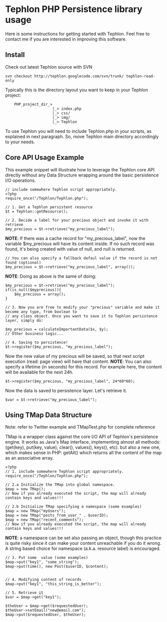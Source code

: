 # Tephlon PHP Persistence library usage #
Here is some instructions for getting started with Tephlon.
Feel free to contact me if you are interested in improving this software.

## Install ##
Check out latest Tephlon source with SVN
```
svn checkout http://tephlon.googlecode.com/svn/trunk/ tephlon-read-only
```

Typically this is the directory layout you want to keep in your Tephlon project:

```
    PHP_project_dir_>
                     |_> index.php
                     |_> css/
                     |_> img/
                     |_> Tephlon

```

To use Tephlon you will need to include Tephlon.php in your scripts, as explained in next paragraph. So, move Tephlon main directory accordingly to your needs.

## Core API Usage  Example ##
This example snippet will illustrate how to leverage the Tephlon core API directly without any Data Structure wrapping around the basic persistence I/O operations.

```
// include somewhere Tephlon script appropriately.
<?php
require_once("/Tephlon/Tephlon.php");

// 1. Get a Tephlon persistent resource
$t = Tephlon::getResource();

// 2. Decide a label for your precious object and invoke it with retrieve
$my_precious = $t->retrieve("my_precious_label");

```

**NOTE**: If there was a cache record for "my\_precious\_label", now the variable $my\_precious will have its content inside. If no such record was found, it's being created with value of null, and null is returned.

```
// You can also specify a fallback defaul value if the record is not found (optional)
$my_precious = $t->retrieve("my_precious_label", array());

```

**NOTE**: Doing as above is the same of doing:

```
$my_precious = $t->retrieve("my_precious_label");
if(is_null($myprecious)){
    $my_precious = array();
}

// 3. Now you are free to modify your "precious" variable and make it become any type, from boolean to
// any class object. Once you want to save it to Tephlon persistence layer, simply do:

$my_precious = calculateImportantData($x, $y);
// Other business logic...

// 4. Saving to persistence!
$t->register($my_precious, "my_precious_label"); 
```
Now the new value of my precious will be saved, so that next script execution (read: page view) will have that content.
**NOTE**: You can also specify a lifetime (in seconds) for this record. For example here, the content will be available for the next 24h.
```
$t->register($my_precious, "my_precious_label", 24*60*60);
```
Now the data is saved to persistence layer. Let's retrieve it.
```
$var = $t->retrieve("my_precious_label");
```

## Using TMap Data Structure ##
Note: refer to Twitter example and TMapTest.php for complete reference

TMap is a wrapper class against the core I/O API of Tephlon's persistence engine.
It works as Java's Map interface, implementing almost all methods: (get(key), put(key, value), clear(),
values(), keys(), etc).
but also a new one, which makes sense in PHP: getAll() which returns all the content of the map as an associative array.
```
<?php
// 1. include somewhere Tephlon script appropriately.
require_once("/Tephlon/Tephlon.php");

// 2.a Initialize the TMap into global namespace.
$map = new TMap();
// Now if you already executed the script, the map will already contain keys and values!!!

// 2.b Initialize TMap specifying a namespace (some examples)
$map = new TMap("myUsers");
$map = new TMap("posts_from_user_" . $userID);
$map = new TMap("recent_comments");
// Now if you already executed the script, the map will already contain keys and values!!!
```
**NOTE**: a namespace can be set also passing an object, though this practice is quite risky
since it can make your content unreachable if you do it wrong.
A string based choice for namespace (a.k.a. resource label) is encouraged.
```
// 3. Put some  value (some examples)
$map->put("key1", "some_string");
$map->put(time(), new Post($userID, $content);


// 4. Modifying content of records
$map->put("key1", "this_string_is_better");

// 5. Retrieve it
$var = $map->get("key1");

$theUser = $map->get($requestedUser);
$theUser->setEmail("new@email.com");
$map->put($requestedUser, $theUser);
```